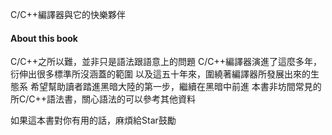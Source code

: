 C/C++編譯器與它的快樂夥伴

#### About this book
C/C++之所以難，並非只是語法跟語意上的問題
C/C++編譯器演進了這麼多年，衍伸出很多標準所沒涵蓋的範圍
以及這五十年來，圍繞著編譯器所發展出來的生態系
希望幫助讀者踏進黑暗大陸的第一步，繼續在黑暗中前進
本書非坊間常見的所C/C++語法書，關心語法的可以參考其他資料

如果這本書對你有用的話，麻煩給Star鼓勵
